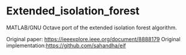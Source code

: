 # Extended_isolation_forest
MATLAB/GNU Octave port of the extended isolation forest algorithm.

Original paper: https://ieeexplore.ieee.org/document/8888179
Original implementation:https://github.com/sahandha/eif

